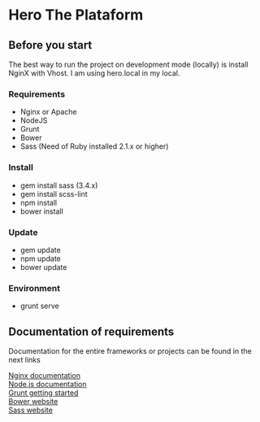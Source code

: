 Hero The Plataform
====

## Before you start

The best way to run the project on development mode (locally) is install NginX with Vhost. I am using hero.local in my local.

### Requirements
- Nginx or Apache
- NodeJS
- Grunt
- Bower
- Sass (Need of Ruby installed 2.1.x or higher)

### Install

- gem install sass (3.4.x)
- gem install scss-lint
- npm install
- bower install

### Update

- gem update
- npm update
- bower update

### Environment

- grunt serve

## Documentation of requirements

Documentation for the entire frameworks or projects can be found in the next links

[Nginx documentation](http://nginx.org/en/docs/)<br/>
[Node.js documentation](http://nodejs.org/documentation/)<br/>
[Grunt getting started](http://gruntjs.com/getting-started)<br/>
[Bower website](http://bower.io/)<br/>
[Sass website](http://sass-lang.com/)
